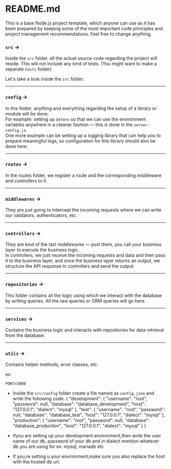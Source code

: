 # README.md

This is a base Node.js project template, which anyone can use as it has been prepared by keeping some of the most important code principles and project management recommendations. Feel free to change anything.

### `src` → 
Inside the `src` folder, all the actual source code regarding the project will reside. This will not include any kind of tests. (You might want to make a separate `tests` folder)

Let's take a look inside the `src` folder:

---

### `config` → 
In this folder, anything and everything regarding the setup of a library or module will be done.  
For example: setting up `dotenv` so that we can use the environment variables anywhere in a cleaner fashion — this is done in the `server-config.js`.  
One more example can be setting up a logging library that can help you to prepare meaningful logs, so configuration for this library should also be done here.

---

### `routes` → 
In the routes folder, we register a route and the corresponding middleware and controllers to it.

---

### `middlewares` → 
They are just going to intercept the incoming requests where we can write our validators, authenticators, etc.

---

### `controllers` → 
They are kind of the last middlewares — post them, you call your business layer to execute the business logic.  
In controllers, we just receive the incoming requests and data and then pass it to the business layer, and once the business layer returns an output, we structure the API response in controllers and send the output.

---

### `repositories` → 
This folder contains all the logic using which we interact with the database by writing queries. All the raw queries or ORM queries will go here.

---

### `services` → 
Contains the business logic and interacts with repositories for data retrieval from the database.

---

### `utils` → 
Contains helper methods, error classes, etc.

ex:
```
PORT=3000

```
- Inside the `src/config` folder create a file named as `config.json` and write the following code:
{
  "development": {
    "username": "root",
    "password": null,
    "database": "database_development",
    "host": "127.0.0.1",
    "dialect": "mysql"
  },
  "test": {
    "username": "root",
    "password": null,
    "database": "database_test",
    "host": "127.0.0.1",
    "dialect": "mysql"
  },
  "production": {
    "username": "root",
    "password": null,
    "database": "database_production",
    "host": "127.0.0.1",
    "dialect": "mysql"
  }
}

- Ifyou are setting up your development environment,then write the user name of our db, password of your db and in dialect mention whatever db you are using for ex:
mysql, mariadb etc
- If you;re setting u your environment,make sure you also replace the host with the hosted db url. 
